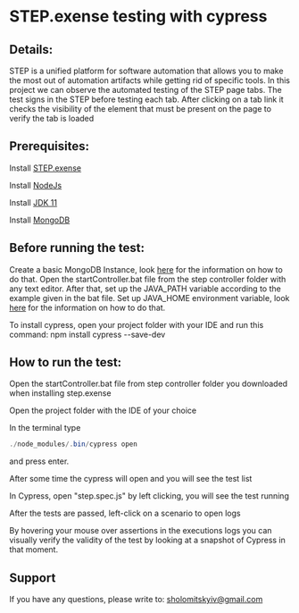 # STEP.exense testing with cypress

## Details:

STEP is a unified platform for software automation 
that allows you to make the most out of automation artifacts while getting rid of specific tools.
In this project we can observe the automated testing of the STEP page tabs. The test signs in the STEP before testing each tab.
After clicking on a tab link it checks the visibility of the element that must be present on the page
to verify the tab is loaded

## Prerequisites:

Install [STEP.exense](https://step.exense.ch/knowledgebase/3.18/getting-started/quick-setup/)

Install [NodeJs](https://nodejs.org/en/about/releases/)

Install [JDK 11](https://www.oracle.com/cis/java/technologies/javase/jdk11-archive-downloads.html)

Install [MongoDB](https://www.mongodb.com/docs/manual/installation/)


## Before running the test:

Create a basic MongoDB Instance, look [here](https://medium.com/stackfame/run-mongodb-as-a-service-in-windows-b0acd3a4b712) for the information on how to do that.
Open the startController.bat file from the step controller folder with any text editor.
After that, set up the JAVA_PATH variable according to the example given in the bat file.
Set up JAVA_HOME environment variable, look [here](https://confluence.atlassian.com/doc/setting-the-java_home-variable-in-windows-8895.html) for the information on how to do that.

To install cypress, open your project folder with your IDE and run this command:
npm install cypress --save-dev

## How to run the test:

Open the startController.bat file from step controller folder you downloaded when installing step.exense

Open the project folder with the IDE of your choice

In the terminal type
```java
./node_modules/.bin/cypress open
```
and press enter.

After some time the cypress will open and you will see the test list

In Cypress, open "step.spec.js" by left clicking, you will see the test running

After the tests are passed, left-click on a scenario to open logs

By hovering your mouse over assertions in the executions logs you can visually verify the validity of the test by
looking at a snapshot of Cypress in that moment.

## Support

If you have any questions, please write to: sholomitskyiv@gmail.com
